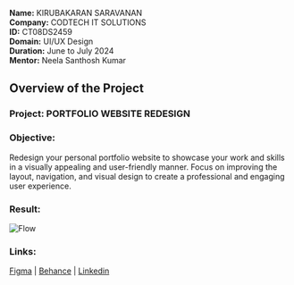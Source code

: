 **Name:** KIRUBAKARAN SARAVANAN  
**Company:** CODTECH IT SOLUTIONS  
**ID:** CT08DS2459  
**Domain:** UI/UX Design  
**Duration:** June to July 2024  
**Mentor:** Neela Santhosh Kumar   

## Overview of the Project

### Project: PORTFOLIO WEBSITE REDESIGN

### Objective:
Redesign your personal portfolio website to showcase your work and skills in a visually appealing and user-friendly manner. Focus on improving the layout, navigation, and visual design to create a professional and engaging user experience.

### Result:
![Flow](https://github.com/user-attachments/assets/78077218-26ef-4b44-98a6-dfaf0afddca2)

### Links:
[Figma](https://www.figma.com/community/file/1390719703531463306/personal-portfolio) | [Behance](https://www.behance.net/gallery/202500139/Kirubakaran-Portfolio) | [Linkedin](https://www.linkedin.com/posts/kirubakaran-saravanan_portfolio-uidesign-uiux-activity-7214673744894603264-41sn)
